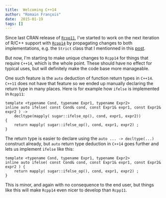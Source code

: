 ```yaml
---
title:  Welcoming C++14
author: "Romain François"
date:  2015-01-19
tags: []
---
```


<div class="post-content">
<p>Since last CRAN release of <a href="https://web.archive.org/web/20150304071005/https://github.com/Rcpp11/Rcpp11"><code>Rcpp11</code></a>, I've started to work on the next iteration of R/C++ support with <a href="https://web.archive.org/web/20150304071005/https://github.com/Rcpp11/Rcpp14"><code>Rcpp14</code></a> by propagating changes to both implementations, e.g. the <code>Strict</code> class that I mentionned in this <a href="https://web.archive.org/web/20150304071005/http://blog.r-enthusiasts.com/2015/01/16/stricter-arguments-in-rcpp11/">post</a>. </p>

<p>But now, I'm starting to make unique changes to <code>Rcpp14</code> for things that require <code>C++14</code>, which is the whole point. These should have no effect for typical uses, but will definitely make the code base more manageable. </p>

<p>One such feature is the <code>auto</code> deduction of function return types in <code>C++14</code>. <code>C++11</code> does not have that feature so we ended up manually declaring the return type in many places. Here is for example how <code>ifelse</code> is implemented in <code>Rcpp11</code>: </p>

<pre><code class="cpp">template &lt;typename Cond, typename Expr1, typename Expr2&gt;  
inline auto ifelse( const Cond&amp; cond, const Expr1&amp; expr1, const Expr2&amp; expr2 ) -&gt;  
    decltype(mapply( sugar::ifelse_op(), cond, expr1, expr2)) 
{
    return mapply( sugar::ifelse_op(), cond, expr1, expr2) ;
}
</code></pre>

<p>The return type is easier to declare using the <code>auto ... -&gt; decltype(...)</code> construct already, but <code>auto</code> return type deduction in <code>C++14</code> goes further and lets us implement <code>ifelse</code> like this: </p>

<pre><code class="cpp">template &lt;typename Cond, typename Expr1, typename Expr2&gt;  
inline auto ifelse( const Cond&amp; cond, const Expr1&amp; expr1, const Expr2&amp; expr2 ) {  
    return mapply( sugar::ifelse_op(), cond, expr1, expr2) ;
}
</code></pre>

<p>This is minor, and again with no consequence to the end user, but things like this will make <code>Rcpp14</code> even nicer to develop than <code>Rcpp11</code>. </p>
</div>
